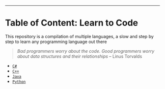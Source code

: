 ___

# Table of Content: Learn to Code
This repository is a compilation of multiple languages, a slow and step by step to learn any programming language out there

> *Bad programmers worry about the code. Good programmers worry about data structures and their relationships* – Linus Torvalds


* [`C#`](https://github.com/studentdevelops/Codes/tree/eea3def876eca856313b112e452f16b309892eb2/C%23CodingQuestions)
* [`C++`](https://github.com/studentdevelops/Codes/tree/eea3def876eca856313b112e452f16b309892eb2/CppCodingQuestions)
* [`Java`](https://github.com/studentdevelops/Codes/tree/eea3def876eca856313b112e452f16b309892eb2/JavaCodingQuestions)
* [`Python`](https://github.com/studentdevelops/Codes/tree/eea3def876eca856313b112e452f16b309892eb2/PythonCodingQuestions)

